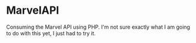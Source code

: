 # MarvelAPI
Consuming the Marvel API using PHP. I'm not sure exactly what I am going to do with this yet, I just had to try it.
